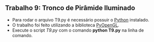 ## Trabalho 9: Tronco de Pirâmide Iluminado
 

- Para rodar o arquivo T9.py é necessário possuir o [Python](https://www.python.org/downloads/) instalado.
- O trabalho foi feito utilizando a biblioteca [PyOpenGL](https://pypi.org/project/PyOpenGL/).
- Execute o script *T9.py* com o comando **python T9.py** na linha de comando.
 